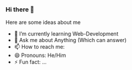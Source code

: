 ### Hi there 👋

Here are some ideas about me

- 🌱 I’m currently learning Web-Development
- 💬 Ask me about Anything (Which can answer)
- 📫 How to reach me: 
- 😄 Pronouns: He/Him
- ⚡ Fun fact: ...
